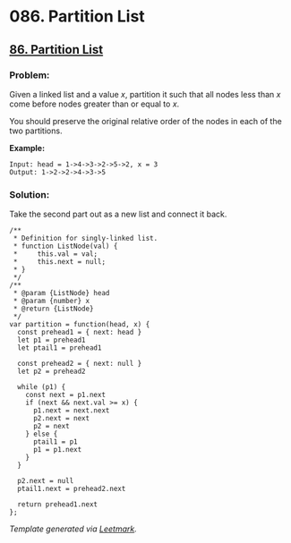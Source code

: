 # 086. Partition List

## [86. Partition List](https://leetcode.com/problems/partition-list/description/)

### Problem:

Given a linked list and a value _x_, partition it such that all nodes less than _x_ come before nodes greater than or equal to _x_.

You should preserve the original relative order of the nodes in each of the two partitions.

**Example:**

```
Input: head = 1->4->3->2->5->2, x = 3
Output: 1->2->2->4->3->5
```

### Solution:

Take the second part out as a new list and connect it back.

```
/**
 * Definition for singly-linked list.
 * function ListNode(val) {
 *     this.val = val;
 *     this.next = null;
 * }
 */
/**
 * @param {ListNode} head
 * @param {number} x
 * @return {ListNode}
 */
var partition = function(head, x) {
  const prehead1 = { next: head }
  let p1 = prehead1
  let ptail1 = prehead1

  const prehead2 = { next: null }
  let p2 = prehead2

  while (p1) {
    const next = p1.next
    if (next && next.val >= x) {
      p1.next = next.next
      p2.next = next
      p2 = next
    } else {
      ptail1 = p1
      p1 = p1.next
    }
  }

  p2.next = null
  ptail1.next = prehead2.next

  return prehead1.next
};
```

_Template generated via [Leetmark](https://github.com/crimx/crx-leetmark)._
